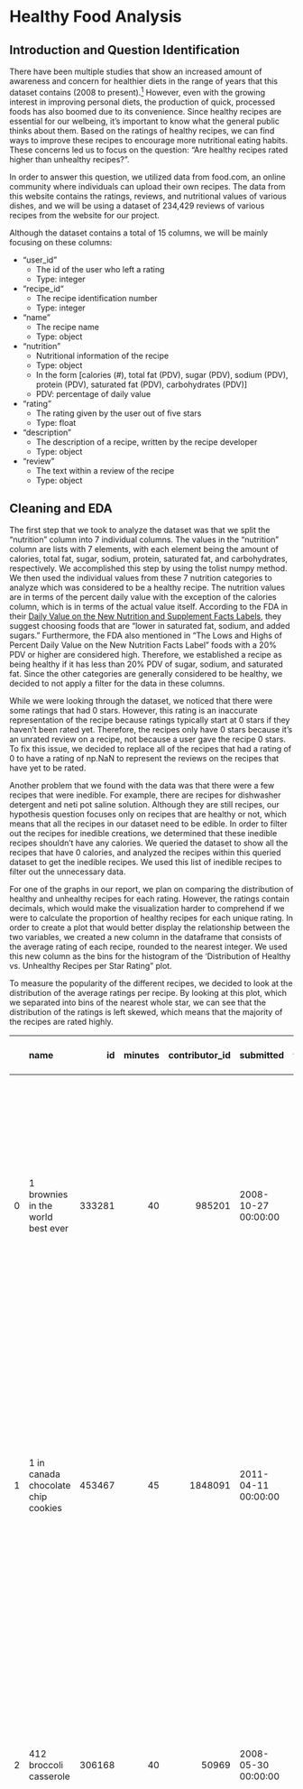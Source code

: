 # Healthy Food Analysis 

## Introduction and Question Identification

There have been multiple studies that show an increased amount of awareness and concern for healthier diets in the range of years that this dataset contains (2008 to present).[^1] However, even with the growing interest in improving personal diets, the production of quick, processed foods has also boomed due to its convenience. Since healthy recipes are essential for our welbeing, it’s important to know what the general public thinks about them. Based on the ratings of healthy recipes, we can find ways to improve these recipes to encourage more nutritional eating habits. These concerns led us to focus on the question: “Are healthy recipes rated higher than unhealthy recipes?”.  

In order to answer this question, we utilized data from food.com, an online community where individuals can upload their own recipes. The data from this website contains the ratings, reviews, and nutritional values of various dishes, and we will be using a dataset of 234,429 reviews of various recipes from the website for our project.

Although the dataset contains a total of 15 columns, we will be mainly focusing on these columns:
- “user_id” 
  - The id of the user who left a rating
  - Type: integer
- “recipe_id“ 
  - The recipe identification number
  - Type: integer
- “name” 
  - The recipe name
  - Type: object
- “nutrition” 
  - Nutritional information of the recipe
  - Type: object
  - In the form [calories (#), total fat (PDV), sugar (PDV), sodium (PDV), protein (PDV), saturated fat (PDV), carbohydrates (PDV)] 
  - PDV: percentage of daily value
- “rating” 
  - The rating given by the user out of five stars
  - Type: float
- “description” 
  - The description of a recipe, written by the recipe developer
  - Type: object
- “review” 
  - The text within a review of the recipe
  - Type: object

[^1]:<a href="https://www.usda.gov/media/press-releases/2014/01/16/american-adults-are-choosing-healthier-foods-consuming-healthier">American Adults are Choosing Healthier Foods, Consuming Healthier Diets</a>, <a href="url">Consumer trends shifting toward health and wellness, ADM finds</a>, <a href="https://www.upfluence.com/influencer-marketing/influencer-marketing-healthy-food-industry#:~:text=The%20healthy%20food%20movement%20has,reformulating%20or%20remarketing%20their%20goods.">Influencer marketing and the rise of healthy eating habits</a>

## Cleaning and EDA
The first step that we took to analyze the dataset was that we split the “nutrition” column into 7 individual columns. The values in the “nutrition” column are lists with 7 elements, with each element being the amount of calories, total fat, sugar, sodium, protein, saturated fat, and carbohydrates, respectively. We accomplished this step by using the tolist numpy method. We then used the individual values from these 7 nutrition categories to analyze which was considered to be a healthy recipe. The nutrition values are in terms of the percent daily value with the exception of the calories column, which is in terms of the actual value itself. According to the FDA in their <a href="https://www.fda.gov/food/new-nutrition-facts-label/daily-value-new-nutrition-and-supplement-facts-labels">Daily Value on the New Nutrition and Supplement Facts Labels</a>, they suggest choosing foods that are “lower in saturated fat, sodium, and added sugars.” Furthermore, the FDA also mentioned in “The Lows and Highs of Percent Daily Value on the New Nutrition Facts Label” foods with a 20% PDV or higher are considered high. Therefore, we established a recipe as being healthy if it has less than 20% PDV of sugar, sodium, and saturated fat. Since the other categories are generally considered to be healthy, we decided to not apply a filter for the data in these columns. 

While we were looking through the dataset, we noticed that there were some ratings that had 0 stars. However, this rating is an inaccurate representation of the recipe because ratings typically start at 0 stars if they haven’t been rated yet. Therefore, the recipes only have 0 stars because it’s an unrated review on a recipe, not because a user gave the recipe 0 stars. To fix this issue, we decided to replace all of the recipes that had a rating of 0 to have a rating of np.NaN to represent the reviews on the recipes that have yet to be rated.

Another problem that we found with the data was that there were a few recipes that were inedible. For example, there are recipes for dishwasher detergent and neti pot saline solution. Although they are still recipes, our hypothesis question focuses only on recipes that are healthy or not, which means that all the recipes in our dataset need to be edible. In order to filter out the recipes for inedible creations, we determined that these inedible recipes shouldn’t have any calories. We queried the dataset to show all the recipes that have 0 calories, and analyzed the recipes within this queried dataset to get the inedible recipes. We used this list of inedible recipes to filter out the unnecessary data.

For one of the graphs in our report, we plan on comparing the distribution of healthy and unhealthy recipes for each rating. However, the ratings contain decimals, which would make the visualization harder to comprehend if we were to calculate the proportion of healthy recipes for each unique rating. In order to create a plot that would better display the relationship between the two variables, we created a new column in the dataframe that consists of the average rating of each recipe, rounded to the nearest integer. We used this new column as the bins for the histogram of the ‘Distribution of Healthy vs. Unhealthy Recipes per Star Rating” plot.

To measure the popularity of the different recipes, we decided to look at the distribution of the average ratings per recipe. By looking at this plot, which we separated into bins of the nearest whole star, we can see that the distribution of the ratings is left skewed, which means that the majority of the recipes are rated highly.

|    | name                                 |     id |   minutes |   contributor_id | submitted           | tags                                                                                                                                                                                                                                                                 | nutrition                                                        |   n_steps | description                                                                                                                                                                                                                                                                                                                                                                       | ingredients                                                                                                                                                                    |   n_ingredients |          user_id | date                |   rating | review                                                                                                                                                                                                                                                                                                                                           |   avg_rating |   calories (#) |   total fat (PDV) |   sugar (PDV) |   sodium (PDV) |   protein (PDV) |   saturated fat (PDV) |   carbohydrates (PDV) |   rounded avg rating |   healthy |
|---:|:-------------------------------------|-------:|----------:|-----------------:|:--------------------|:---------------------------------------------------------------------------------------------------------------------------------------------------------------------------------------------------------------------------------------------------------------------|:-----------------------------------------------------------------|----------:|:----------------------------------------------------------------------------------------------------------------------------------------------------------------------------------------------------------------------------------------------------------------------------------------------------------------------------------------------------------------------------------|:-------------------------------------------------------------------------------------------------------------------------------------------------------------------------------|----------------:|-----------------:|:--------------------|---------:|:-------------------------------------------------------------------------------------------------------------------------------------------------------------------------------------------------------------------------------------------------------------------------------------------------------------------------------------------------|-------------:|---------------:|------------------:|--------------:|---------------:|----------------:|----------------------:|----------------------:|---------------------:|----------:|
|  0 | 1 brownies in the world    best ever | 333281 |        40 |           985201 | 2008-10-27 00:00:00 | ["'60-minutes-or-less'", " 'time-to-make'", " 'course'", " 'main-ingredient'", " 'preparation'", " 'for-large-groups'", " 'desserts'", " 'lunch'", " 'snacks'", " 'cookies-and-brownies'", " 'chocolate'", " 'bar-cookies'", " 'brownies'", " 'number-of-servings'"] | ['138.4', ' 10.0', ' 50.0', ' 3.0', ' 3.0', ' 19.0', ' 6.0']     |        10 | these are the most; chocolatey, moist, rich, dense, fudgy, delicious brownies that you'll ever make.....sereiously! there's no doubt that these will be your fav brownies ever for you can add things to them or make them plain.....either way they're pure heaven!                                                                                                              | ['bittersweet chocolate', 'unsalted butter', 'eggs', 'granulated sugar', 'unsweetened cocoa powder', 'vanilla extract', 'brewed espresso', 'kosher salt', 'all-purpose flour'] |               9 | 386585           | 2008-11-19 00:00:00 |        4 | These were pretty good, but took forever to bake.  I would send it ended up being almost an hour!  Even then, the brownies stuck to the foil, and were on the overly moist side and not easy to cut.  They did taste quite rich, though!  Made for My 3 Chefs.                                                                                   |            4 |          138.4 |                10 |            50 |              3 |               3 |                    19 |                     6 |                    4 |         0 |
|  1 | 1 in canada chocolate chip cookies   | 453467 |        45 |          1848091 | 2011-04-11 00:00:00 | ["'60-minutes-or-less'", " 'time-to-make'", " 'cuisine'", " 'preparation'", " 'north-american'", " 'for-large-groups'", " 'canadian'", " 'british-columbian'", " 'number-of-servings'"]                                                                              | ['595.1', ' 46.0', ' 211.0', ' 22.0', ' 13.0', ' 51.0', ' 26.0'] |        12 | this is the recipe that we use at my school cafeteria for chocolate chip cookies. they must be the best chocolate chip cookies i have ever had! if you don't have margarine or don't like it, then just use butter (softened) instead.                                                                                                                                            | ['white sugar', 'brown sugar', 'salt', 'margarine', 'eggs', 'vanilla', 'water', 'all-purpose flour', 'whole wheat flour', 'baking soda', 'chocolate chips']                    |              11 | 424680           | 2012-01-26 00:00:00 |        5 | Originally I was gonna cut the recipe in half (just the 2 of us here), but then we had a park-wide yard sale, & I made the whole batch & used them as enticements for potential buyers ~ what the hey, a free cookie as delicious as these are, definitely works its magic! Will be making these again, for sure! Thanks for posting the recipe! |            5 |          595.1 |                46 |           211 |             22 |              13 |                    51 |                    26 |                    5 |         0 |
|  2 | 412 broccoli casserole               | 306168 |        40 |            50969 | 2008-05-30 00:00:00 | ["'60-minutes-or-less'", " 'time-to-make'", " 'course'", " 'main-ingredient'", " 'preparation'", " 'side-dishes'", " 'vegetables'", " 'easy'", " 'beginner-cook'", " 'broccoli'"]                                                                                    | ['194.8', ' 20.0', ' 6.0', ' 32.0', ' 22.0', ' 36.0', ' 3.0']    |         6 | since there are already 411 recipes for broccoli casserole posted to "zaar" ,i decided to call this one  #412 broccoli casserole.i don't think there are any like this one in the database. i based this one on the famous "green bean casserole" from campbell's soup. but i think mine is better since i don't like cream of mushroom soup.submitted to "zaar" on may 28th,2008 | ['frozen broccoli cuts', 'cream of chicken soup', 'sharp cheddar cheese', 'garlic powder', 'ground black pepper', 'salt', 'milk', 'soy sauce', 'french-fried onions']          |               9 |  29782           | 2008-12-31 00:00:00 |        5 | This was one of the best broccoli casseroles that I have ever made.  I made my own chicken soup for this recipe. I was a bit worried about the tsp of soy sauce but it gave the casserole the best flavor. YUM!                                                                                                                                  |            5 |          194.8 |                20 |             6 |             32 |              22 |                    36 |                     3 |                    5 |         0 |
|    |                                      |        |           |                  |                     |                                                                                                                                                                                                                                                                      |                                                                  |           |                                                                                                                                                                                                                                                                                                                                                                                   |                                                                                                                                                                                |                 |                  |                     |          | The photos you took (shapeweaver) inspired me to make this recipe and it actually does look just like them when it comes out of the oven.                                                                                                                                                                                                        |              |                |                   |               |                |                 |                       |                       |                      |           |
|    |                                      |        |           |                  |                     |                                                                                                                                                                                                                                                                      |                                                                  |           |                                                                                                                                                                                                                                                                                                                                                                                   |                                                                                                                                                                                |                 |                  |                     |          | Thanks so much for sharing your recipe shapeweaver. It was wonderful!  Going into my family's favorite Zaar cookbook :)                                                                                                                                                                                                                          |              |                |                   |               |                |                 |                       |                       |                      |           |
|  3 | 412 broccoli casserole               | 306168 |        40 |            50969 | 2008-05-30 00:00:00 | ["'60-minutes-or-less'", " 'time-to-make'", " 'course'", " 'main-ingredient'", " 'preparation'", " 'side-dishes'", " 'vegetables'", " 'easy'", " 'beginner-cook'", " 'broccoli'"]                                                                                    | ['194.8', ' 20.0', ' 6.0', ' 32.0', ' 22.0', ' 36.0', ' 3.0']    |         6 | since there are already 411 recipes for broccoli casserole posted to "zaar" ,i decided to call this one  #412 broccoli casserole.i don't think there are any like this one in the database. i based this one on the famous "green bean casserole" from campbell's soup. but i think mine is better since i don't like cream of mushroom soup.submitted to "zaar" on may 28th,2008 | ['frozen broccoli cuts', 'cream of chicken soup', 'sharp cheddar cheese', 'garlic powder', 'ground black pepper', 'salt', 'milk', 'soy sauce', 'french-fried onions']          |               9 |      1.19628e+06 | 2009-04-13 00:00:00 |        5 | I made this for my son's first birthday party this weekend. Our guests INHALED it! Everyone kept saying how delicious it was. I was I could have gotten to try it.                                                                                                                                                                               |            5 |          194.8 |                20 |             6 |             32 |              22 |                    36 |                     3 |                    5 |         0 |
|  4 | 412 broccoli casserole               | 306168 |        40 |            50969 | 2008-05-30 00:00:00 | ["'60-minutes-or-less'", " 'time-to-make'", " 'course'", " 'main-ingredient'", " 'preparation'", " 'side-dishes'", " 'vegetables'", " 'easy'", " 'beginner-cook'", " 'broccoli'"]                                                                                    | ['194.8', ' 20.0', ' 6.0', ' 32.0', ' 22.0', ' 36.0', ' 3.0']    |         6 | since there are already 411 recipes for broccoli casserole posted to "zaar" ,i decided to call this one  #412 broccoli casserole.i don't think there are any like this one in the database. i based this one on the famous "green bean casserole" from campbell's soup. but i think mine is better since i don't like cream of mushroom soup.submitted to "zaar" on may 28th,2008 | ['frozen broccoli cuts', 'cream of chicken soup', 'sharp cheddar cheese', 'garlic powder', 'ground black pepper', 'salt', 'milk', 'soy sauce', 'french-fried onions']          |               9 | 768828           | 2013-08-02 00:00:00 |        5 | Loved this.  Be sure to completely thaw the broccoli.  I didn&#039;t and it didn&#039;t get done in time specified.  Just cooked it a little longer though and it was perfect.  Thanks Chef.                                                                                                                                                     |            5 |          194.8 |                20 |             6 |             32 |              22 |                    36 |                     3 |                    5 |         0 |

This displays the first 5 rows of our cleaned dataframe.


<iframe src="assets/file-avg_rating.html" width=800 height=600 frameBorder=0></iframe>

While we were analyzing our dataset, we noticed that there were some recipes with an abnormally high amount of calories, with one recipe having over 40000 calories. We plotted the distribution of calories to determine if there are more recipes we should look into before performing our testing, and we can see that the plot is extremely skewed to the right, with a majority of the recipes having at most 2500 calories.

<iframe src="assets/file-calories.html" width=800 height=600 frameBorder=0></iframe>

To see the distribution of “healthy” recipes with the ratings visually, we used a stacked histogram. The proportion of “healthy” per bins increases as the bin range increases.

<iframe src="assets/file-healthy_and_rating.html" width=800 height=600 frameBorder=0></iframe>

We wanted to see the relationship between the amount of calories a recipe had and the proportion of healthy recipes within a specified bin range. The stacked histogram shows that as the amount of calories increases, the proportion of healthy recipes within that bin decreases.

<iframe src="assets/file-calories_and_rating.html" width=800 height=600 frameBorder=0></iframe>

This grouped table displays data for each group of integer value ratings


|   rounded avg rating |   calories (#) |   total fat (PDV) |   sugar (PDV) |   sodium (PDV) |   protein (PDV) |   saturated fat (PDV) |   carbohydrates (PDV) |   healthy |
|---------------------:|---------------:|------------------:|--------------:|---------------:|----------------:|----------------------:|----------------------:|----------:|
|                    1 |        463.345 |           37.1243 |       76.4471 |        45.19   |         29.85   |               45.88   |               15.1329 |  0.187143 |
|                    2 |        432.541 |           33.7407 |       70.995  |        35.9892 |         29.7432 |               45.2022 |               14.2486 |  0.18227  |
|                    3 |        459.962 |           33.2098 |       94.367  |        39.5927 |         32.5997 |               41.5364 |               16.274  |  0.166993 |
|                    4 |        428.62  |           31.8566 |       63.578  |        28.2143 |         35.1706 |               39.4801 |               13.7132 |  0.172237 |
|                    5 |        413.271 |           31.7262 |       62.2371 |        29.152  |         32.55   |               39.1801 |               12.9184 |  0.175142 |


## Assessment of Missingness

One column in the data frame that we determined to be NMAR is the description column. Since the description is written by the recipe developer, the description might be missing if the author chose not to write one.

The rating column is also NMAR because people will most likely only rate a recipe if they feel strongly about it. As a result, most of the ratings that exist in the dataset are extremely high. Since the probability of a rating being missing depends on the value of the rating itself, it’s NMAR.

The third column that had missing data was the review column, which we determined to be MAR. The probability of a review being missing could depend on a variety of factors, but we concluded that it was most likely to rely on the rating or the number of steps of a recipe. We conducted permutation tests for each of these two variables with the review variable. The p-value of the permutation test for review and rating was 0.682. Since this value is greater than 0.05, we failed to reject our null hypothesis that the missingness of reviews depends on the review’s rating. The p-value for review with the number of steps was 0, which means that the result for this test is statistically significant. Therefore, we reject the null hypothesis and can conclude that the missingness of reviews is dependent on the number of steps for a recipe. This may be explained by the fact that people are less likely to write a review if there are too many steps for that recipe.

<iframe src="assets/file-reviews_missingness_1.html" width=800 height=600 frameBorder=0></iframe>


<iframe src="assets/file-reviews_missingness_2.html" width=800 height=600 frameBorder=0></iframe>


## Hypothesis Testing

The goal of our testing is to answer the question: Are healthier recipes significantly higher rated than the general pool of recipes? Because this question is utilizes a sample of all the recipe reviews on food.com, we ran a hypothesis test with the following hypotheses: 
- Null hypothesis: The proportion of higher rated recipes among healthy recipes is equal to the proportion of higher rated recipes in the overall population.
- Alternative hypothesis: The proportion of higher rated recipes among healthy recipes is greater than the proportion of higher rated recipes in the overall population.

Because this was comparing proportions, we decided on the test statistic as the proportion of highly rated recipes. We set the significance level as 0.05. 

<iframe src="assets/file-hypothesis_testing.html" width=800 height=600 frameBorder=0></iframe>

As shown in the graph above, we got a p-value of 0.0. We reject the null hypothesis and conclude that the proportion of higher rated recipes among healthy recipes is greater than the proportion of higher rated recipes in the overall population.
